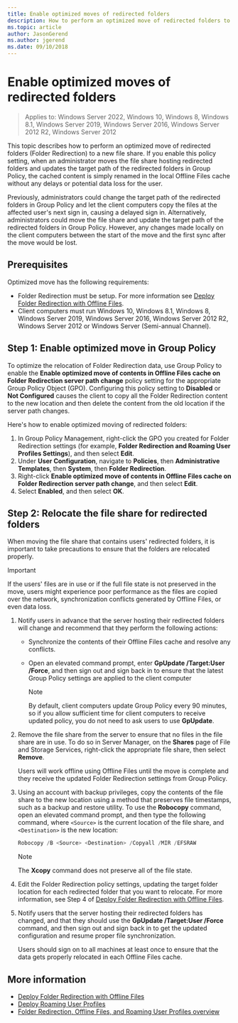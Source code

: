 ```yaml
---
title: Enable optimized moves of redirected folders
description: How to perform an optimized move of redirected folders to a new file share.
ms.topic: article
author: JasonGerend
ms.author: jgerend
ms.date: 09/10/2018
---
```

# Enable optimized moves of redirected folders

>Applies to: Windows Server 2022, Windows 10, Windows 8, Windows 8.1, Windows Server 2019, Windows Server 2016, Windows Server 2012 R2, Windows Server 2012

This topic describes how to perform an optimized move of redirected folders (Folder Redirection) to a new file share. If you enable this policy setting, when an administrator moves the file share hosting redirected folders and updates the target path of the redirected folders in Group Policy, the cached content is simply renamed in the local Offline Files cache without any delays or potential data loss for the user.

Previously, administrators could change the target path of the redirected folders in Group Policy and let the client computers copy the files at the affected user's next sign in, causing a delayed sign in. Alternatively, administrators could move the file share and update the target path of the redirected folders in Group Policy. However, any changes made locally on the client computers between the start of the move and the first sync after the move would be lost.

## Prerequisites

Optimized move has the following requirements:

- Folder Redirection must be setup. For more information see [Deploy Folder Redirection with Offline Files](deploy-folder-redirection.md).
- Client computers must run Windows 10, Windows 8.1, Windows 8, Windows Server 2019, Windows Server 2016, Windows Server 2012 R2, Windows Server 2012 or Windows Server (Semi-annual Channel).

## Step 1: Enable optimized move in Group Policy

To optimize the relocation of Folder Redirection data, use Group Policy to enable the **Enable optimized move of contents in Offline Files cache on Folder Redirection server path change** policy setting for the appropriate Group Policy Object (GPO). Configuring this policy setting to **Disabled** or **Not Configured** causes the client to copy all the Folder Redirection content to the new location and then delete the content from the old location if the server path changes.

Here's how to enable optimized moving of redirected folders:

1. In Group Policy Management, right-click the GPO you created for Folder Redirection settings (for example, **Folder Redirection and Roaming User Profiles Settings**), and then select **Edit**.
2. Under **User Configuration**, navigate to **Policies**, then **Administrative Templates**, then **System**, then **Folder Redirection**.
3. Right-click **Enable optimized move of contents in Offline Files cache on Folder Redirection server path change**, and then select **Edit**.
4. Select **Enabled**, and then select **OK**.

## Step 2: Relocate the file share for redirected folders

When moving the file share that contains users' redirected folders, it is important to take precautions to ensure that the folders are relocated properly.

>[!IMPORTANT]
>If the users' files are in use or if the full file state is not preserved in the move, users might experience poor performance as the files are copied over the network, synchronization conflicts generated by Offline Files, or even data loss.

1. Notify users in advance that the server hosting their redirected folders will change and recommend that they perform the following actions:

      - Synchronize the contents of their Offline Files cache and resolve any conflicts.
      - Open an elevated command prompt, enter **GpUpdate /Target:User /Force**, and then sign out and sign back in to ensure that the latest Group Policy settings are applied to the client computer

        >[!NOTE]
        >By default, client computers update Group Policy every 90 minutes, so if you allow sufficient time for client computers to receive updated policy, you do not need to ask users to use **GpUpdate**.
2. Remove the file share from the server to ensure that no files in the file share are in use. To do so in Server Manager, on the **Shares** page of File and Storage Services, right-click the appropriate file share, then select **Remove**.

    Users will work offline using Offline Files until the move is complete and they receive the updated Folder Redirection settings from Group Policy.

3. Using an account with backup privileges, copy the contents of the file share to the new location using a method that preserves file timestamps, such as a backup and restore utility. To use the **Robocopy** command, open an elevated command prompt, and then type the following command, where ```<Source>``` is the current location of the file share, and ```<Destination>``` is the new location:

    ```PowerShell
    Robocopy /B <Source> <Destination> /Copyall /MIR /EFSRAW
    ```

    >[!NOTE]
    >The **Xcopy** command does not preserve all of the file state.
4. Edit the Folder Redirection policy settings, updating the target folder location for each redirected folder that you want to relocate. For more information, see Step 4 of [Deploy Folder Redirection with Offline Files](deploy-folder-redirection.md).
5. Notify users that the server hosting their redirected folders has changed, and that they should use the **GpUpdate /Target:User /Force** command, and then sign out and sign back in to get the updated configuration and resume proper file synchronization.

    Users should sign on to all machines at least once to ensure that the data gets properly relocated in each Offline Files cache.

## More information

* [Deploy Folder Redirection with Offline Files](deploy-folder-redirection.md)
* [Deploy Roaming User Profiles](deploy-roaming-user-profiles.md)
* [Folder Redirection, Offline Files, and Roaming User Profiles overview](folder-redirection-rup-overview.md)
